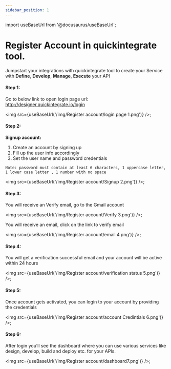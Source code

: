 ```yaml
---
sidebar_position: 1
---
```

import useBaseUrl from '@docusaurus/useBaseUrl';

# Register Account in quickintegrate tool.

Jumpstart your integrations with quickintegrate tool to create your Service with **Define**, **Develop**, **Manage**, **Execute** your API 

#### Step 1:

Go to below link to open login page
url: http://designer.quickintegrate.io/login

<img src={useBaseUrl('/img/Register account/login page 1.png')} />;

#### Step 2: 

**Signup account:**

1) Create an account by signing up
2) Fill up the user info accordingly
3) Set the user name and password credentials 

`Note: password must contain at least 6 characters, 1 uppercase letter, 1 lower case letter , 1 number with no space`

<img src={useBaseUrl('/img/Register account/Signup 2.png')} />;

#### Step 3: 

You will receive an Verify email, go to the Gmail account

<img src={useBaseUrl('/img/Register account/Verify 3.png')} />;

You will receive an email, click on the link to verify email

<img src={useBaseUrl('/img/Register account/email 4.png')} />;

#### Step 4: 

You will get a verification successful email and your account will be active within 24 hours

<img src={useBaseUrl('/img/Register account/verification status 5.png')} />;

#### Step 5: 

Once account gets activated, you can login to your account by providing the credentials

<img src={useBaseUrl('/img/Register account/account Credintials 6.png')} />;

#### Step 6:

After login you’ll see the dashboard where you can use various services like design, develop, build and deploy etc. for your APIs. 

<img src={useBaseUrl('/img/Register account/dashboard7.png')} />;

